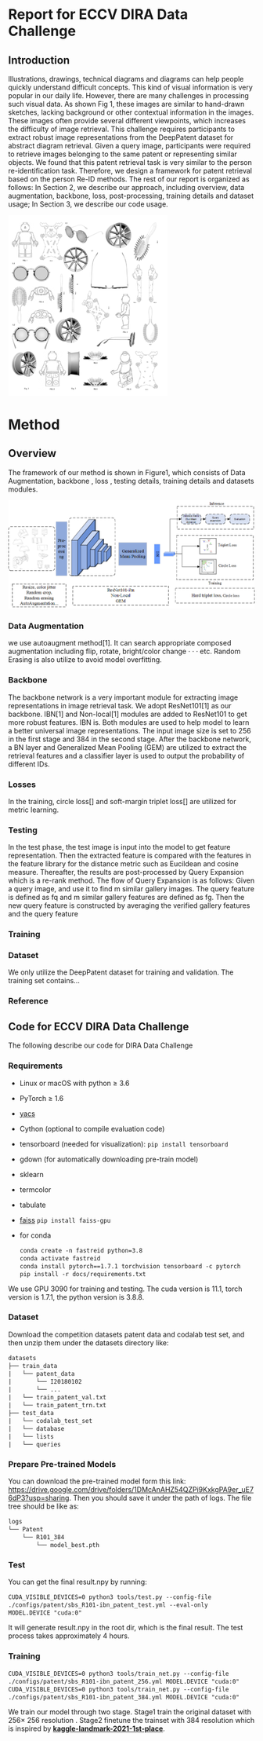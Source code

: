 





# Report for ECCV DIRA Data Challenge

## Introduction

Illustrations, drawings, technical diagrams and diagrams can help people quickly understand difficult concepts. This kind of visual information is very popular in our daily life. However, there are many challenges in processing such visual data. As shown Fig 1, these images are similar to hand-drawn sketches, lacking background or other contextual information in the images. These images often provide several different viewpoints, which increases the difficulty of image retrieval. This challenge requires participants to extract robust image representations from the DeepPatent dataset for abstract diagram retrieval. Given a query image, participants were required to retrieve images belonging to the same patent or representing similar objects. We found that this patent retrieval task is very similar to the person re-identification task. Therefore, we design a framework for patent retrieval based on the person Re-ID methods. The rest of our report is organized as follows: In Section 2, we describe our approach, including overview, data augmentation, backbone, loss, post-processing, training details and dataset usage; In Section 3, we describe our code usage.

<img src=".assets/image-20221009145459227.png" alt="image-20221009145459227" style="zoom:50%;" />

# Method

## Overview

The framework of our method is shown in Figure1, which consists of Data Augmentation, backbone , loss , testing details, training details and datasets modules.

![image-20221009162405174](.assets/image-20221009162405174.png)



### Data Augmentation

we use autoaugment method[1]. It can search appropriate composed augmentation including flip, rotate, bright/color change · · · etc. Random Erasing is also utilize to avoid model overfitting.

### Backbone

The backbone network is a very important module for extracting image representations in image retrieval task. We adopt ResNet101[1] as our backbone. IBN[1] and Non-local[1] modules are added to ResNet101 to get more robust features. IBN is.  Both modules are used to help model to learn a better universal image representations. The input image size is set to 256 in the first stage and 384 in the second stage.  After the backbone network, a BN layer and Generalized Mean Pooling (GEM) are utilized to extract the retrieval features and a classifier layer is used to output the probability of different IDs.

### Losses

In the training,  circle loss[] and soft-margin triplet loss[] are utilized for metric learning.





### Testing

In the test phase, the test image is input into the model to get feature representation. Then the extracted feature is compared with the features in the feature library for the distance metric such as Eucildean and cosine measure. Thereafter, the results are post-processed by Query Expansion which is a re-rank method. The flow of Query Expansion is as follows: Given a query image, and use it to find m similar gallery images. The query feature is defined as fq and m similar gallery features are defined as fg. Then the new query feature is constructed by averaging the verified gallery features and the query feature





### Training



### Dataset

We only utilize the DeepPatent dataset for training and validation. The training set contains...

### Reference



## Code for ECCV DIRA Data Challenge

The following describe our code for DIRA Data Challenge

### Requirements

- Linux or macOS with python ≥ 3.6

- PyTorch ≥ 1.6

- [yacs](https://github.com/rbgirshick/yacs)

- Cython (optional to compile evaluation code)

- tensorboard (needed for visualization): `pip install tensorboard`

- gdown (for automatically downloading pre-train model)

- sklearn

- termcolor

- tabulate

- [faiss](https://github.com/facebookresearch/faiss) `pip install faiss-gpu`

- for conda

  ```
  conda create -n fastreid python=3.8
  conda activate fastreid
  conda install pytorch==1.7.1 torchvision tensorboard -c pytorch
  pip install -r docs/requirements.txt
  ```

We use GPU 3090 for training and testing. The cuda version is 11.1, torch version is 1.7.1, the python version is 3.8.8.

### Dataset

Download the competition datasets patent data and codalab test set, and then unzip them under the datasets directory like: 

```
datasets
├── train_data
|	└── patent_data
|		└── I20180102
|		└── ...
|	└── train_patent_val.txt
|	└── train_patent_trn.txt
├── test_data
|	└── codalab_test_set
|	└── database
|	└── lists
|	└── queries

```

### Prepare Pre-trained Models

You can download the pre-trained model form this link: https://drive.google.com/drive/folders/1DMcAnAHZ54QZPi9KxkgPA9er_uE76dP3?usp=sharing. Then you should save it under the path of logs. The file tree should be like as:

```
logs
└── Patent	
    └── R101_384
    	└── model_best.pth
```

### Test

You can get the final result.npy by running:

```
CUDA_VISIBLE_DEVICES=0 python3 tools/test.py --config-file ./configs/patent/sbs_R101-ibn_patent_test.yml --eval-only  MODEL.DEVICE "cuda:0"
```

It will generate result.npy  in the root dir, which is the final result. The test process takes approximately 4 hours.

### Training

```
CUDA_VISIBLE_DEVICES=0 python3 tools/train_net.py --config-file ./configs/patent/sbs_R101-ibn_patent_256.yml MODEL.DEVICE "cuda:0" 
CUDA_VISIBLE_DEVICES=0 python3 tools/train_net.py --config-file ./configs/patent/sbs_R101-ibn_patent_384.yml MODEL.DEVICE "cuda:0" 
```

We train our model through two stage. Stage1 train the original dataset with 256$\times$ 256 resolution . Stage2 finetune the trainset with 384 resolution which is inspired by **[kaggle-landmark-2021-1st-place](https://github.com/ChristofHenkel/kaggle-landmark-2021-1st-place)**.  

